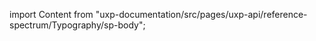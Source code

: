 
import Content from "uxp-documentation/src/pages/uxp-api/reference-spectrum/Typography/sp-body";

<Content query="product=photoshop"/>
